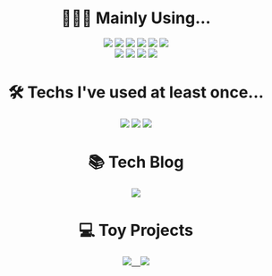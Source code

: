 <!--
**leahgo/leahgo** is a ✨ _special_ ✨ repository because its `README.md` (this file) appears on your GitHub profile.

Here are some ideas to get you started:

- 🔭 I’m currently working on ...
- 🌱 I’m currently learning ...
- 👯 I’m looking to collaborate on ...
- 🤔 I’m looking for help with ...
- 💬 Ask me about ...
- 📫 How to reach me: ...
- 😄 Pronouns: ...
- ⚡ Fun fact: ...
-->

<div style="text-align:center">
  <span>
    <h1>👩🏼‍💻&nbsp;Mainly Using...</h1>
    <img src="https://img.shields.io/badge/Spring-6DB33F?logo=Spring&logoColor=white"/>
    <img src="https://img.shields.io/badge/Java-007396?logo=Java&logoColor=white"/>
    <img src="https://img.shields.io/badge/JavaScript-F7DF1E?logo=JavaScript&logoColor=white"/>
    <img src="https://img.shields.io/badge/Vue-4FC08D?logo=Vue-dot-js&logoColor=white"/>
    <img src="https://img.shields.io/badge/MySql-4479A1?logo=MySql&logoColor=white"/>
    <img src="https://img.shields.io/badge/Oracle-F80000?logo=Oracle&logoColor=white"/>
    <br />
    <img src="https://img.shields.io/badge/C-A8B9CC?logo=C&logoColor=white"/>
    <img src="https://img.shields.io/badge/C%23-239120?logo=Csharp&logoColor=white"/>
    <img src="https://img.shields.io/badge/HTML-E34F26?logo=HTML5&logoColor=white"/>
    <img src="https://img.shields.io/badge/CSS-1572B6?logo=css3&logoColor=white"/>
    <br/>  
    <h1>🛠&nbsp;Techs I've used at least once...</h1>
    <img src="https://img.shields.io/badge/React-61DAFB?logo=React&logoColor=white"/>
    <img src="https://img.shields.io/badge/C++-00599C?logo=C%2B%2B&logoColor=white"/>
    <img src="https://img.shields.io/badge/Android-3DDC84?logo=Android&logoColor=white"/>
    <h1>📚&nbsp;Tech Blog</h1>
    <a href="https://velog.io/@theleah"><img src="https://img.shields.io/badge/Velog@theleah-11B48A?logoColor=white"/></a>
    <h1>💻&nbsp;Toy Projects</h1>
    <a href="https://leahgo.github.io/CovidDashboardReact" title="CovidDashboard-react"><img src="https://img.shields.io/badge/Covid_DashBoard_(React)-51C4D3?logo=React&labelColor=gray"/>
      &nbsp;&nbsp;
      <a href="https://leahgo.github.io/covid-dashboard-vue" title="CovidDashboard-Vue"><img src="https://img.shields.io/badge/Covid_DashBoard_(Vue)-4FC08D?logo=Vue-dot-js&labelColor=gray"/>
      </a>
  </span>
</div>

